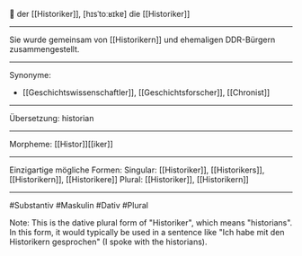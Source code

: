 🔵 der [[Historiker]], [hɪsˈtoːʁɪkɐ]
die [[Historiker]]

---
Sie wurde gemeinsam von [[Historikern]] und ehemaligen DDR-Bürgern zusammengestellt.

---
Synonyme:
- [[Geschichtswissenschaftler]], [[Geschichtsforscher]], [[Chronist]]

---
Übersetzung: historian

---
Morpheme:
[[Histor]][[iker]]

---
Einzigartige mögliche Formen: 
Singular: [[Historiker]], [[Historikers]], [[Historikern]], [[Historikere]]
Plural: [[Historiker]], [[Historikern]]

---
#Substantiv #Maskulin #Dativ #Plural

Note: This is the dative plural form of "Historiker", which means "historians". In this form, it would typically be used in a sentence like "Ich habe mit den Historikern gesprochen" (I spoke with the historians).